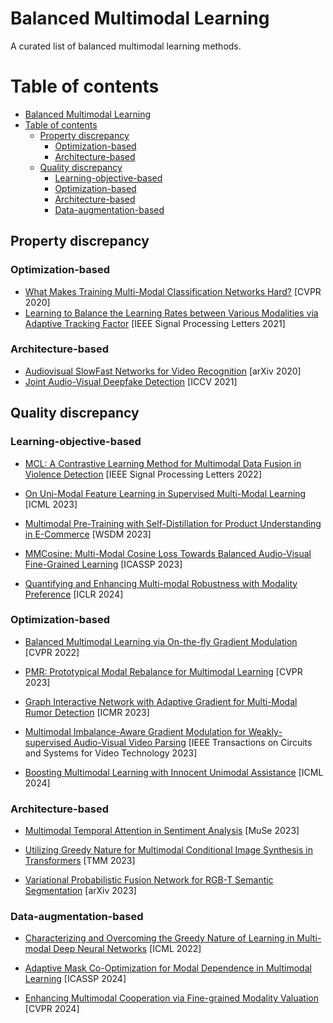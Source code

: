 # Balanced Multimodal Learning
A curated list of balanced multimodal learning methods.


# Table of contents
- [Balanced Multimodal Learning](#balanced-multimodal-learning)
- [Table of contents](#table-of-contents)
  - [Property discrepancy](#property-discrepancy)
    - [Optimization-based](#optimization-based)
    - [Architecture-based](#architecture-based)
  - [Quality discrepancy](#quality-discrepancy)
    - [Learning-objective-based](#learning-objective-based)
    - [Optimization-based](#optimization-based-1)
    - [Architecture-based](#architecture-based-1)
    - [Data-augmentation-based](#data-augmentation-based)


## Property discrepancy

### Optimization-based

- [What Makes Training Multi-Modal Classification Networks Hard?](https://arxiv.org/abs/1905.12681) [CVPR 2020]
- [Learning to Balance the Learning Rates between Various Modalities via Adaptive Tracking Factor](https://ieeexplore.ieee.org/document/9503315) [IEEE Signal Processing Letters  2021]



### Architecture-based

- [Audiovisual SlowFast Networks for Video Recognition](https://arxiv.org/abs/2001.08740) [arXiv 2020]
- [Joint Audio-Visual Deepfake Detection](https://openaccess.thecvf.com/content/ICCV2021/papers/Zhou_Joint_Audio-Visual_Deepfake_Detection_ICCV_2021_paper.pdf) [ICCV 2021]


## Quality discrepancy

### Learning-objective-based
- [MCL: A Contrastive Learning Method for Multimodal Data Fusion in Violence Detection](https://ieeexplore.ieee.org/document/9976192) [IEEE Signal Processing Letters 2022]
- [On Uni-Modal Feature Learning in Supervised Multi-Modal Learning](https://proceedings.mlr.press/v202/du23e/du23e.pdf) [ICML 2023]
- [Multimodal Pre-Training with Self-Distillation for Product Understanding in E-Commerce](https://dl.acm.org/doi/10.1145/3539597.3570423) [WSDM 2023]

- [MMCosine: Multi-Modal Cosine Loss Towards Balanced Audio-Visual Fine-Grained Learning](https://arxiv.org/abs/2303.05338) [ICASSP 2023]
- [Quantifying and Enhancing Multi-modal Robustness with Modality Preference](https://arxiv.org/abs/2402.06244) [ICLR 2024]


### Optimization-based
- [Balanced Multimodal Learning via On-the-fly Gradient Modulation](https://openaccess.thecvf.com/content/CVPR2022/papers/Peng_Balanced_Multimodal_Learning_via_On-the-Fly_Gradient_Modulation_CVPR_2022_paper.pdf) [CVPR 2022]

- [PMR: Prototypical Modal Rebalance for Multimodal Learning](https://openaccess.thecvf.com/content/CVPR2023/papers/Fan_PMR_Prototypical_Modal_Rebalance_for_Multimodal_Learning_CVPR_2023_paper.pdf) [CVPR 2023]

- [Graph Interactive Network with Adaptive Gradient for Multi-Modal Rumor Detection](https://dl.acm.org/doi/abs/10.1145/3591106.3592250) [ICMR 2023]
- [Multimodal Imbalance-Aware Gradient Modulation for Weakly-supervised Audio-Visual Video Parsing](https://arxiv.org/abs/2307.02041) [IEEE Transactions on Circuits and Systems for Video Technology 2023]


- [Boosting Multimodal Learning with Innocent Unimodal Assistance](https://arxiv.org/abs/2405.17730) [ICML 2024]

### Architecture-based

- [Multimodal Temporal Attention in Sentiment Analysis](https://dl.acm.org/doi/10.1145/3551876.3554811) [MuSe 2023]
- [Utilizing Greedy Nature for Multimodal Conditional Image Synthesis in Transformers](https://ieeexplore.ieee.org/document/10184483) [TMM 2023]

- [Variational Probabilistic Fusion Network for RGB-T Semantic Segmentation](https://arxiv.org/abs/2307.08536) [arXiv 2023]

### Data-augmentation-based

- [Characterizing and Overcoming the Greedy Nature of Learning in Multi-modal Deep Neural Networks](https://proceedings.mlr.press/v162/wu22d/wu22d.pdf) [ICML 2022]
- [Adaptive Mask Co-Optimization for Modal Dependence in Multimodal Learning](https://ieeexplore.ieee.org/document/10096641) [ICASSP 2024]

- [Enhancing Multimodal Cooperation via Fine-grained Modality Valuation](https://arxiv.org/abs/2309.06255) [CVPR 2024]

